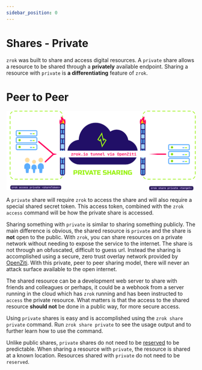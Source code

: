```yaml
---
sidebar_position: 0
---
```

# Shares - Private

`zrok` was built to share and access digital resources. A `private` share allows a resource to be 
shared through a __privately__ available endpoint. Sharing a resource with `private` is __a differentiating__
feature of `zrok`.

# Peer to Peer

![zrok_public_share](../images/zrok_private_share.png)

A `private` share will require `zrok` to access the share and will also require a special shared 
secret token. This access token, combined with the `zrok access` command will be how the private share is accessed.

Sharing something with `private` is similar to sharing something publicly. The main difference is
obvious, the shared resource is `private` and the share is __not__ open to the public. With `zrok`, you
can share resources on a private network without needing to expose the service to the internet. The share is not 
through an obfuscated, difficult to guess url. Instead the sharing is accomplished using a secure, zero trust overlay
network provided by [OpenZiti](https://docs.openziti.io/docs/learn/introduction/). With this private, peer to peer 
sharing model, there will never an attack surface available to the open internet.

The shared resource can be a development web server to share with friends and colleagues or perhaps,
it could be a webhook from a server running in the cloud which has `zrok` running and has been instructed
to `access` the private resource. What matters is that the access to the shared resource __should not__
be done in a public way, for more secure access.

Using `private` shares is easy and is accomplished using the `zrok share private` command. Run `zrok share private`
to see the usage output and to further learn how to use the command. 

Unlike public shares, `private` shares do not need to be [reserved](./sharing-reserved.md) to be predictable. When sharing a
resource with `private`, the resource is shared at a known location. Resources shared with `private` do not
need to be `reserved`.